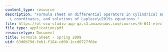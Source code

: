 ```yaml
---
content_type: resource
description: "Formula sheet on differential operators in cylindrical and spherical\
  \ coordinates, and solutions of Laplace\u2019s equations."
file: https://ol-ocw-studio-app-qa.s3.amazonaws.com/courses/6-641-electromagnetic-fields-forces-and-motion-spring-2009/63d0b79dfeb1f184cd001ccd0727f6be_MIT6_641s09_study03.pdf
file_type: application/pdf
resourcetype: Document
title: Formula Sheet - Spring 2009
uid: 63d0b79d-feb1-f184-cd00-1ccd0727f6be
---
```

